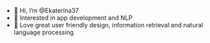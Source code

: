 - 👋 Hi, I’m @Ekaterina37
- 👀 Interested in app development and NLP
- 💞️ Love great user friendly design, information retrieval and natural language processing


<!---
Ekaterina37/Ekaterina37 is a ✨ special ✨ repository because its `README.md` (this file) appears on your GitHub profile.
You can click the Preview link to take a look at your changes.
--->
